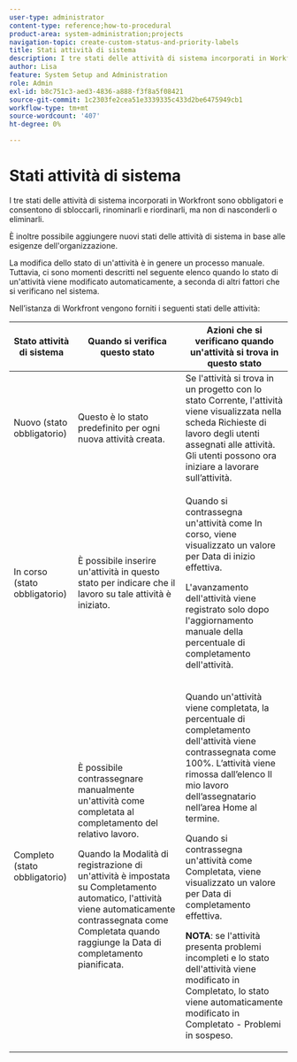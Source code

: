 ```yaml
---
user-type: administrator
content-type: reference;how-to-procedural
product-area: system-administration;projects
navigation-topic: create-custom-status-and-priority-labels
title: Stati attività di sistema
description: I tre stati delle attività di sistema incorporati in Workfront sono obbligatori e consentono di sbloccarli, rinominarli e riordinarli, ma non di nasconderli o eliminarli. È inoltre possibile aggiungere nuovi stati delle attività di sistema in base alle esigenze dell'organizzazione. La modifica dello stato di un'attività è in genere un processo manuale, ma a volte lo stato di un'attività viene modificato automaticamente, a seconda di altri fattori che si verificano nel sistema.
author: Lisa
feature: System Setup and Administration
role: Admin
exl-id: b8c751c3-aed3-4836-a888-f3f8a5f08421
source-git-commit: 1c2303fe2cea51e3339335c433d2be6475949cb1
workflow-type: tm+mt
source-wordcount: '407'
ht-degree: 0%

---
```


# Stati attività di sistema

I tre stati delle attività di sistema incorporati in Workfront sono obbligatori e consentono di sbloccarli, rinominarli e riordinarli, ma non di nasconderli o eliminarli.

È inoltre possibile aggiungere nuovi stati delle attività di sistema in base alle esigenze dell&#39;organizzazione.

La modifica dello stato di un&#39;attività è in genere un processo manuale. Tuttavia, ci sono momenti descritti nel seguente elenco quando lo stato di un&#39;attività viene modificato automaticamente, a seconda di altri fattori che si verificano nel sistema.

Nell’istanza di Workfront vengono forniti i seguenti stati delle attività:

<table style="table-layout:auto"> 
 <col> 
 <col> 
 <col> 
 <thead> 
  <tr> 
   <th>Stato attività di sistema</th> 
   <th>Quando si verifica questo stato</th> 
   <th>Azioni che si verificano quando un'attività si trova in questo stato</th> 
  </tr> 
 </thead> 
 <tbody> 
  <tr> 
   <td>Nuovo (stato obbligatorio)</td> 
   <td>Questo è lo stato predefinito per ogni nuova attività creata.</td> 
   <td>Se l'attività si trova in un progetto con lo stato Corrente, l'attività viene visualizzata nella scheda Richieste di lavoro degli utenti assegnati alle attività. Gli utenti possono ora iniziare a lavorare sull’attività.</td> 
  </tr> 
  <tr> 
   <td>In corso (stato obbligatorio)</td> 
   <td>È possibile inserire un'attività in questo stato per indicare che il lavoro su tale attività è iniziato.</td> 
   <td> <p>Quando si contrassegna un'attività come In corso, viene visualizzato un valore per Data di inizio effettiva.</p> <p>L'avanzamento dell'attività viene registrato solo dopo l'aggiornamento manuale della percentuale di completamento dell'attività.</p> </td> 
  </tr> 
  <tr> 
   <td>Completo (stato obbligatorio)</td> 
   <td> <p>È possibile contrassegnare manualmente un'attività come completata al completamento del relativo lavoro.</p> <p>Quando la Modalità di registrazione di un'attività è impostata su Completamento automatico, l'attività viene automaticamente contrassegnata come Completata quando raggiunge la Data di completamento pianificata.</p> </td> 
   <td> <p>Quando un'attività viene completata, la percentuale di completamento dell'attività viene contrassegnata come 100%. L’attività viene rimossa dall’elenco Il mio lavoro dell’assegnatario nell’area Home al termine.</p> <p>Quando si contrassegna un'attività come Completata, viene visualizzato un valore per Data di completamento effettiva.</p> <p><b>NOTA</b>: se l'attività presenta problemi incompleti e lo stato dell'attività viene modificato in Completato, lo stato viene automaticamente modificato in Completato - Problemi in sospeso.</p> </td> 
  </tr> 
 </tbody> 
</table>
